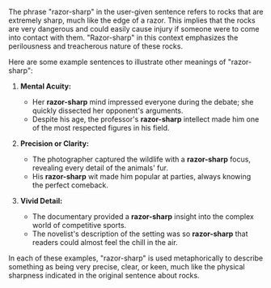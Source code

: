 The phrase "razor-sharp" in the user-given sentence refers to rocks that are extremely sharp, much like the edge of a razor. This implies that the rocks are very dangerous and could easily cause injury if someone were to come into contact with them. "Razor-sharp" in this context emphasizes the perilousness and treacherous nature of these rocks.

Here are some example sentences to illustrate other meanings of "razor-sharp":

1. **Mental Acuity:** 
   - Her **razor-sharp** mind impressed everyone during the debate; she quickly dissected her opponent's arguments.
   - Despite his age, the professor's **razor-sharp** intellect made him one of the most respected figures in his field. 

2. **Precision or Clarity:**
   - The photographer captured the wildlife with a **razor-sharp** focus, revealing every detail of the animals' fur.
   - His **razor-sharp** wit made him popular at parties, always knowing the perfect comeback.

3. **Vivid Detail:**
   - The documentary provided a **razor-sharp** insight into the complex world of competitive sports.
   - The novelist's description of the setting was so **razor-sharp** that readers could almost feel the chill in the air. 

In each of these examples, "razor-sharp" is used metaphorically to describe something as being very precise, clear, or keen, much like the physical sharpness indicated in the original sentence about rocks.